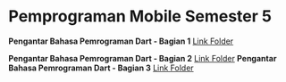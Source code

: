 # Pemprograman Mobile Semester 5
**Pengantar Bahasa Pemrograman Dart - Bagian 1**
[Link Folder](https://github.com/iannstronaut/Mobile-Prog/tree/Pertemuan2) 

**Pengantar Bahasa Pemrograman Dart - Bagian 2**
[Link Folder](https://github.com/iannstronaut/Mobile-Prog/tree/Pertemuan3) 
**Pengantar Bahasa Pemrograman Dart - Bagian 3**
[Link Folder](https://github.com/iannstronaut/Mobile-Prog/tree/Pertemuan4) 